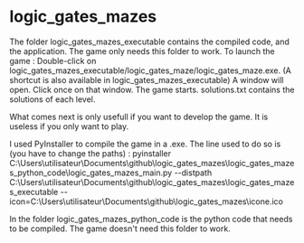 # logic_gates_mazes

The folder logic_gates_mazes_executable contains the compiled code, and the application.
  The game only needs this folder to work.
  To launch the game :
	  Double-click on logic_gates_mazes_executable/logic_gates_maze/logic_gates_maze.exe. 
	  	(A shortcut is also available in logic_gates_mazes_executable)
	  A window will open.
	  Click once on that window.
	  The game starts.
solutions.txt contains the solutions of each level.

What comes next is only usefull if you want to develop the game.
It is useless if you only want to play.

I used PyInstaller to compile the game in a .exe.
The line used to do so is (you have to change the paths) :
pyinstaller C:\Users\utilisateur\Documents\github\logic_gates_mazes\logic_gates_mazes_python_code\logic_gates_mazes_main.py --distpath C:\Users\utilisateur\Documents\github\logic_gates_mazes\logic_gates_mazes_executable --icon=C:\Users\utilisateur\Documents\github\logic_gates_mazes\icone.ico

In the folder logic_gates_mazes_python_code is the python code that needs to be compiled.
  The game doesn't need this folder to work.